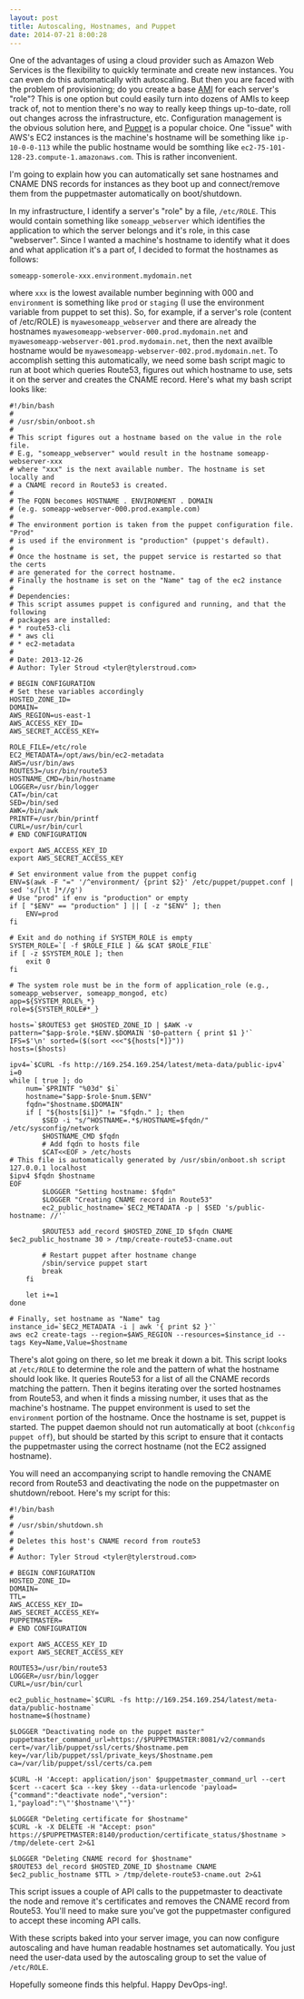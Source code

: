```yaml
---
layout: post
title: Autoscaling, Hostnames, and Puppet
date: 2014-07-21 8:00:28
---
```

One of the advantages of using a cloud provider such as Amazon Web Services is the flexibility to quickly terminate and create new instances. You can even do this automatically with autoscaling.
But then you are faced with the problem of provisioning; do you create a base <a href="http://docs.aws.amazon.com/AWSEC2/latest/UserGuide/AMIs.html" target="_blank">AMI</a> for each server's "role"?
This is one option but could easily turn into dozens of AMIs to keep track of, not to mention
there's no way to really keep things up-to-date, roll out changes across the infrastructure, etc. Configuration management is the obvious solution here, and <a href="http://puppetlabs.com/" target="_blank">Puppet</a>
is a popular choice. One "issue" with AWS's EC2 instances is the machine's hostname will be something like `ip-10-0-0-113` while the public hostname would be somthing like `ec2-75-101-128-23.compute-1.amazonaws.com`. This is rather
inconvenient.

I'm going to explain how you can automatically set sane hostnames and CNAME DNS records for instances as they boot up and connect/remove them from the puppetmaster automatically on boot/shutdown.

In my infrastructure, I identify a server's "role" by a file, `/etc/ROLE`. This would contain something like `someapp_webserver` which identifies the application to which the server belongs and it's
role, in this case "webserver". Since I wanted a machine's hostname to identify what it does and what application it's a part of,  I decided to format the hostnames as follows:

    someapp-somerole-xxx.environment.mydomain.net

where `xxx` is the lowest available number beginning with 000 and `environment` is something like `prod` or `staging` (I use the environment variable from puppet to set this). So, for example, if a server's
role (content of /etc/ROLE) is `myawesomeapp_webserver` and there are already the hostnames `myawesomeapp-webserver-000.prod.mydomain.net` and `myawesomeapp-webserver-001.prod.mydomain.net`, then the next
availble hostname would be `myawesomeapp-webserver-002.prod.mydomain.net`. To accomplish setting this automatically, we need some bash script magic to run at boot which queries Route53, figures out which
hostname to use, sets it on the server and creates the CNAME record. Here's what my bash script looks like:

    #!/bin/bash
    #
    # /usr/sbin/onboot.sh
    #
    # This script figures out a hostname based on the value in the role file.
    # E.g, "someapp_webserver" would result in the hostname someapp-webserver-xxx
    # where "xxx" is the next available number. The hostname is set locally and
    # a CNAME record in Route53 is created.
    # 
    # The FQDN becomes HOSTNAME . ENVIRONMENT . DOMAIN
    # (e.g. someapp-webserver-000.prod.example.com)
    #
    # The environment portion is taken from the puppet configuration file. "Prod"
    # is used if the environment is "production" (puppet's default).
    # 
    # Once the hostname is set, the puppet service is restarted so that the certs
    # are generated for the correct hostname.
    # Finally the hostname is set on the "Name" tag of the ec2 instance
    # 
    # Dependencies:
    # This script assumes puppet is configured and running, and that the following
    # packages are installed:
    # * route53-cli
    # * aws cli
    # * ec2-metadata
    #
    # Date: 2013-12-26
    # Author: Tyler Stroud <tyler@tylerstroud.com>
    
    # BEGIN CONFIGURATION
    # Set these variables accordingly
    HOSTED_ZONE_ID=
    DOMAIN=
    AWS_REGION=us-east-1
    AWS_ACCESS_KEY_ID=
    AWS_SECRET_ACCESS_KEY=
    
    ROLE_FILE=/etc/role
    EC2_METADATA=/opt/aws/bin/ec2-metadata
    AWS=/usr/bin/aws
    ROUTE53=/usr/bin/route53
    HOSTNAME_CMD=/bin/hostname
    LOGGER=/usr/bin/logger
    CAT=/bin/cat
    SED=/bin/sed
    AWK=/bin/awk
    PRINTF=/usr/bin/printf
    CURL=/usr/bin/curl 
    # END CONFIGURATION
    
    export AWS_ACCESS_KEY_ID
    export AWS_SECRET_ACCESS_KEY

    # Set environment value from the puppet config
    ENV=$(awk -F "=" '/^environment/ {print $2}' /etc/puppet/puppet.conf | sed 's/[\t ]*//g')
    # Use "prod" if env is "production" or empty
    if [ "$ENV" == "production" ] || [ -z "$ENV" ]; then
        ENV=prod
    fi
    
    # Exit and do nothing if SYSTEM_ROLE is empty
    SYSTEM_ROLE=`[ -f $ROLE_FILE ] && $CAT $ROLE_FILE`
    if [ -z $SYSTEM_ROLE ]; then
        exit 0
    fi
    
    # The system role must be in the form of application_role (e.g., someapp_webserver, someapp_mongod, etc)
    app=${SYSTEM_ROLE%_*}
    role=${SYSTEM_ROLE#*_}
    
    hosts=`$ROUTE53 get $HOSTED_ZONE_ID | $AWK -v pattern=^$app-$role.*$ENV.$DOMAIN '$0~pattern { print $1 }'`
    IFS=$'\n' sorted=($(sort <<<"${hosts[*]}"))
    hosts=($hosts)
    
    ipv4=`$CURL -fs http://169.254.169.254/latest/meta-data/public-ipv4`
    i=0
    while [ true ]; do
        num=`$PRINTF "%03d" $i`
        hostname="$app-$role-$num.$ENV"
        fqdn="$hostname.$DOMAIN"
        if [ "${hosts[$i]}" != "$fqdn." ]; then
            $SED -i "s/^HOSTNAME=.*$/HOSTNAME=$fqdn/" /etc/sysconfig/network
            $HOSTNAME_CMD $fqdn
            # Add fqdn to hosts file
            $CAT<<EOF > /etc/hosts
    # This file is automatically generated by /usr/sbin/onboot.sh script
    127.0.0.1 localhost
    $ipv4 $fqdn $hostname
    EOF
            $LOGGER "Setting hostname: $fqdn"
            $LOGGER "Creating CNAME record in Route53"
            ec2_public_hostname=`$EC2_METADATA -p | $SED 's/public-hostname: //'`
    
            $ROUTE53 add_record $HOSTED_ZONE_ID $fqdn CNAME $ec2_public_hostname 30 > /tmp/create-route53-cname.out
    
            # Restart puppet after hostname change
            /sbin/service puppet start
            break
        fi
    
        let i+=1
    done
    
    # Finally, set hostname as "Name" tag
    instance_id=`$EC2_METADATA -i | awk '{ print $2 }'`
    aws ec2 create-tags --region=$AWS_REGION --resources=$instance_id --tags Key=Name,Value=$hostname
    
There's alot going on there, so let me break it down a bit. This script looks at `/etc/ROLE` to determine the role and the pattern of what the  hostname should look like.
It queries Route53 for a list of all the CNAME records matching the pattern. Then it begins iterating over the sorted hostnames from Route53, and when it finds a missing number,
it uses that as the machine's hostname. The puppet environment is used to set the `environment` portion of the hostname. Once the hostname is set, puppet is started. The puppet
daemon should not run automatically at boot (`chkconfig puppet off`), but should be started by this script to ensure that it contacts the puppetmaster using the correct hostname
(not the EC2 assigned hostname).

You will need an accompanying script to handle removing the CNAME record from Route53 and deactivating the node on the puppetmaster on shutdown/reboot. Here's my script for this:

    #!/bin/bash
    #
    # /usr/sbin/shutdown.sh
    #
    # Deletes this host's CNAME record from route53
    # 
    # Author: Tyler Stroud <tyler@tylerstroud.com>

    # BEGIN CONFIGURATION
    HOSTED_ZONE_ID=
    DOMAIN=
    TTL=
    AWS_ACCESS_KEY_ID=
    AWS_SECRET_ACCESS_KEY=
    PUPPETMASTER=
    # END CONFIGURATION

    export AWS_ACCESS_KEY_ID
    export AWS_SECRET_ACCESS_KEY

    ROUTE53=/usr/bin/route53
    LOGGER=/usr/bin/logger
    CURL=/usr/bin/curl

    ec2_public_hostname=`$CURL -fs http://169.254.169.254/latest/meta-data/public-hostname`
    hostname=$(hostname)

    $LOGGER "Deactivating node on the puppet master"
    puppetmaster_command_url=https://$PUPPETMASTER:8081/v2/commands
    cert=/var/lib/puppet/ssl/certs/$hostname.pem
    key=/var/lib/puppet/ssl/private_keys/$hostname.pem
    ca=/var/lib/puppet/ssl/certs/ca.pem

    $CURL -H 'Accept: application/json' $puppetmaster_command_url --cert $cert --cacert $ca --key $key --data-urlencode 'payload={"command":"deactivate node","version": 1,"payload":"\"'$hostname'\""}'

    $LOGGER "Deleting certificate for $hostname"
    $CURL -k -X DELETE -H "Accept: pson" https://$PUPPETMASTER:8140/production/certificate_status/$hostname > /tmp/delete-cert 2>&1

    $LOGGER "Deleting CNAME record for $hostname"
    $ROUTE53 del_record $HOSTED_ZONE_ID $hostname CNAME $ec2_public_hostname $TTL > /tmp/delete-route53-cname.out 2>&1

This script issues a couple of API calls to the puppetmaster to deactivate the node and remove it's certificates and removes the CNAME record from Route53. You'll need to make sure you've got the puppetmaster
configured to accept these incoming API calls.

With these scripts baked into your server image, you can now configure autoscaling and have human readable hostnames set automatically. You just need the user-data used by the autoscaling group to
set the value of `/etc/ROLE`.

Hopefully someone finds this helpful. Happy DevOps-ing!.

